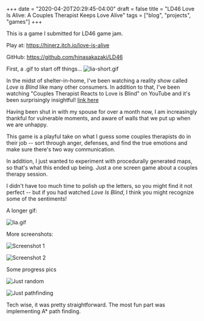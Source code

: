 +++
date = "2020-04-20T20:29:45-04:00"
draft = false
title = "LD46 Love Is Alive: A Couples Therapist Keeps Love Alive"
tags = ["blog", "projects", "games"]
+++

This is a game I submitted for LD46 game jam.

Play at: https://hinerz.itch.io/love-is-alive

GitHub: https://github.com/hinasakazaki/LD46


First, a .gif to start off things...
![lia-short.gif](../../img/lia/lia-short.gif)

In the midst of shelter-in-home, I've been watching a reality show called _Love is Blind_ like many other consumers.
In addition to that, I've been watching "Couples Therapist Reacts to Love is Blind" on YouTube and it's been surprisingly insightful! [link here](https://www.youtube.com/watch?v=RRot2oCPvjI) 

Having been shut in with my spouse for over a month now, I am increasingly thankful for vulnerable moments, and aware of walls that we put up when we are unhappy.

This game is a playful take on what I guess some couples therapists do in their job -- sort through anger, defenses, and find the true emotions and make sure there's two way communication.

In addition, I just wanted to experiment with procedurally generated maps, so that's what this ended up being. Just a one screen game about a couples therapy session. 

I didn't have too much time to polish up the letters, so you might find it not perfect -- but if you had watched _Love Is Blind_, I think you might recognize some of the sentiments!

A longer gif:

![lia.gif](../../img/lia/playthrough.gif)

More screenshots:

![Screenshot 1](../../img/lia/yellow.png)

![Screenshot 2](../../img/lia/blue.png)

Some progress pics


![Just random](../../img/lia/random.png)

![Just pathfinding](../../img/lia/tiles.png)

Tech wise, it was pretty straightforward. The most fun part was implementing A* path finding. 